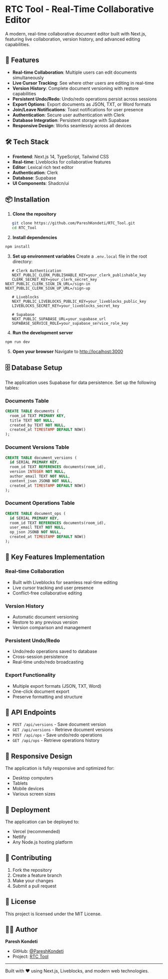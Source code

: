 # RTC Tool - Real-Time Collaborative Editor

A modern, real-time collaborative document editor built with Next.js, featuring live collaboration, version history, and advanced editing capabilities.

## 🚀 Features

- **Real-time Collaboration**: Multiple users can edit documents simultaneously
- **Live Cursor Tracking**: See where other users are editing in real-time
- **Version History**: Complete document versioning with restore capabilities
- **Persistent Undo/Redo**: Undo/redo operations persist across sessions
- **Export Options**: Export documents as JSON, TXT, or Word formats
- **Join/Leave Notifications**: Toast notifications for user presence
- **Authentication**: Secure user authentication with Clerk
- **Database Integration**: Persistent storage with Supabase
- **Responsive Design**: Works seamlessly across all devices

## 🛠️ Tech Stack

- **Frontend**: Next.js 14, TypeScript, Tailwind CSS
- **Real-time**: Liveblocks for collaborative features
- **Editor**: Lexical rich text editor
- **Authentication**: Clerk
- **Database**: Supabase
- **UI Components**: Shadcn/ui

## 📦 Installation

1. **Clone the repository**
```bash
   git clone https://github.com/PareshKondeti/RTC_Tool.git
   cd RTC_Tool
```

2. **Install dependencies**
```bash
npm install
```

3. **Set up environment variables**
   Create a `.env.local` file in the root directory:
```env
   # Clerk Authentication
   NEXT_PUBLIC_CLERK_PUBLISHABLE_KEY=your_clerk_publishable_key
   CLERK_SECRET_KEY=your_clerk_secret_key
NEXT_PUBLIC_CLERK_SIGN_IN_URL=/sign-in
NEXT_PUBLIC_CLERK_SIGN_UP_URL=/sign-up

   # Liveblocks
   NEXT_PUBLIC_LIVEBLOCKS_PUBLIC_KEY=your_liveblocks_public_key
   LIVEBLOCKS_SECRET_KEY=your_liveblocks_secret_key

   # Supabase
   NEXT_PUBLIC_SUPABASE_URL=your_supabase_url
   SUPABASE_SERVICE_ROLE=your_supabase_service_role_key
   ```

4. **Run the development server**
```bash
npm run dev
```

5. **Open your browser**
   Navigate to [http://localhost:3000](http://localhost:3000)

## 🗄️ Database Setup

The application uses Supabase for data persistence. Set up the following tables:

### Documents Table
```sql
CREATE TABLE documents (
  room_id TEXT PRIMARY KEY,
  title TEXT NOT NULL,
  created_by TEXT NOT NULL,
  created_at TIMESTAMP DEFAULT NOW()
);
```

### Document Versions Table
```sql
CREATE TABLE document_versions (
  id SERIAL PRIMARY KEY,
  room_id TEXT REFERENCES documents(room_id),
  version INTEGER NOT NULL,
  author_email TEXT NOT NULL,
  content_json JSONB NOT NULL,
  created_at TIMESTAMP DEFAULT NOW()
);
```

### Document Operations Table
```sql
CREATE TABLE document_ops (
  id SERIAL PRIMARY KEY,
  room_id TEXT REFERENCES documents(room_id),
  user_email TEXT NOT NULL,
  op_json JSONB NOT NULL,
  created_at TIMESTAMP DEFAULT NOW()
);
```

## 🎯 Key Features Implementation

### Real-time Collaboration
- Built with Liveblocks for seamless real-time editing
- Live cursor tracking and user presence
- Conflict-free collaborative editing

### Version History
- Automatic document versioning
- Restore to any previous version
- Version comparison and management

### Persistent Undo/Redo
- Undo/redo operations saved to database
- Cross-session persistence
- Real-time undo/redo broadcasting

### Export Functionality
- Multiple export formats (JSON, TXT, Word)
- One-click document export
- Preserve formatting and structure

## 🔧 API Endpoints

- `POST /api/versions` - Save document version
- `GET /api/versions` - Retrieve document versions
- `POST /api/ops` - Save undo/redo operations
- `GET /api/ops` - Retrieve operations history

## 📱 Responsive Design

The application is fully responsive and optimized for:
- Desktop computers
- Tablets
- Mobile devices
- Various screen sizes

## 🚀 Deployment

The application can be deployed to:
- Vercel (recommended)
- Netlify
- Any Node.js hosting platform

## 🤝 Contributing

1. Fork the repository
2. Create a feature branch
3. Make your changes
4. Submit a pull request

## 📄 License

This project is licensed under the MIT License.

## 👨‍💻 Author

**Paresh Kondeti**
- GitHub: [@PareshKondeti](https://github.com/PareshKondeti)
- Project: [RTC Tool](https://github.com/PareshKondeti/RTC_Tool)

---

Built with ❤️ using Next.js, Liveblocks, and modern web technologies.
